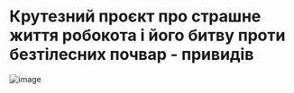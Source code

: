 # Крутезний проєкт про страшне життя робокота і його битву проти безтілесних почвар - привидів

![image](https://github.com/robocode-pb/RC2023/assets/172953581/49fa92c4-12e1-4957-80ca-5a5a66b26c88)
